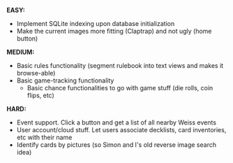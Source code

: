 <b>EASY:</b>
- Implement SQLite indexing upon database initialization
- Make the current images more fitting (Claptrap) and not ugly (home button)

<b>MEDIUM:</b>
- Basic rules functionality (segment rulebook into text views and makes it browse-able)
- Basic game-tracking functionality
	- Basic chance functionalities to go with game stuff (die rolls, coin flips, etc)

<b>HARD:</b>
- Event support. Click a button and get a list of all nearby Weiss events
- User account/cloud stuff. Let users associate decklists, card inventories, etc with their name
- Identify cards by pictures (so Simon and I's old reverse image search idea)
